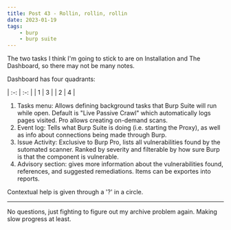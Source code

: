 ```yaml
---
title: Post 43 - Rollin, rollin, rollin
date: 2023-01-19
tags:
    - burp
    - burp suite
---
```

The two tasks I think I'm going to stick to are on Installation and The Dashboard, so there may not be many notes.

Dashboard has four quadrants:<br>

| :-: | :-: |
| 1 | 3 |
| 2 | 4 |

1. Tasks menu: Allows defining background tasks that Burp Suite will run while open. Default is "Live Passive Crawl" which automatically logs pages visited. Pro allows creating on-demand scans.
2. Event log: Tells what Burp Suite is doing (i.e. starting the Proxy), as well as info about connections being made through Burp.
3. Issue Activity: Exclusive to Burp Pro, lists all vulnerabilities found by the sutomated scanner. Ranked by severity and filterable by how sure Burp is that the component is vulnerable.
4. Advisory section: gives more information about the vulnerabilities found, references, and suggested remediations. Items can be exportes into reports. 

Contextual help is given through a '?' in a circle.

---
No questions, just fighting to figure out my archive problem again. Making slow progress at least.